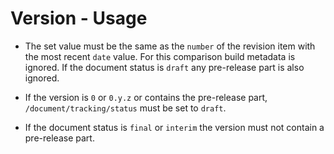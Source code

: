 # Version - Usage

* The set value must be the same as the `number` of the revision item with the
  most recent `date` value. For this comparison build metadata is ignored. If
  the document status is `draft` any pre-release part is also ignored.

* If the version is `0` or `0.y.z` or contains the pre-release
  part, `/document/tracking/status` must be set to `draft`.

* If the document status is `final` or `interim` the version must not contain a
  pre-release part.
